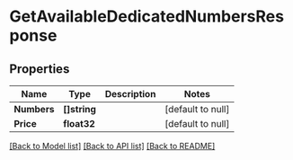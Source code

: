 # GetAvailableDedicatedNumbersResponse

## Properties
Name | Type | Description | Notes
------------ | ------------- | ------------- | -------------
**Numbers** | **[]string** |  | [default to null]
**Price** | **float32** |  | [default to null]

[[Back to Model list]](../README.md#documentation-for-models) [[Back to API list]](../README.md#documentation-for-api-endpoints) [[Back to README]](../README.md)


